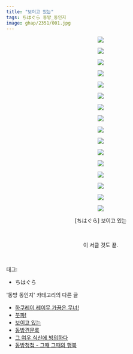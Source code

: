 ```yaml
---
title: "보이고 있는"
tags: ちはぐら 동방_동인지
image: ghap/2351/001.jpg
---
```

<div class="article">
<p style="text-align: center; clear: none; float: none;"><img src="{{ site.nasurl }}/ghap/2351/001.jpg"/></p>
<p style="text-align: center; clear: none; float: none;"><img src="{{ site.nasurl }}/ghap/2351/002.jpg"/></p>
<p style="text-align: center; clear: none; float: none;"><img src="{{ site.nasurl }}/ghap/2351/003.jpg"/></p>
<p style="text-align: center; clear: none; float: none;"><img src="{{ site.nasurl }}/ghap/2351/004.jpg"/></p>
<p style="text-align: center; clear: none; float: none;"><img src="{{ site.nasurl }}/ghap/2351/005.jpg"/></p>
<p style="text-align: center; clear: none; float: none;"><img src="{{ site.nasurl }}/ghap/2351/006.jpg"/></p>
<p style="text-align: center; clear: none; float: none;"><img src="{{ site.nasurl }}/ghap/2351/007.jpg"/></p>
<p style="text-align: center; clear: none; float: none;"><img src="{{ site.nasurl }}/ghap/2351/008.jpg"/></p>
<p style="text-align: center; clear: none; float: none;"><img src="{{ site.nasurl }}/ghap/2351/009.jpg"/></p>
<p style="text-align: center; clear: none; float: none;"><img src="{{ site.nasurl }}/ghap/2351/010.jpg"/></p>
<p style="text-align: center; clear: none; float: none;"><img src="{{ site.nasurl }}/ghap/2351/011.jpg"/></p>
<p style="text-align: center; clear: none; float: none;"><img src="{{ site.nasurl }}/ghap/2351/012.jpg"/></p>
<p style="text-align: center; clear: none; float: none;"><img src="{{ site.nasurl }}/ghap/2351/013.jpg"/></p>
<p style="text-align: center; clear: none; float: none;"><img src="{{ site.nasurl }}/ghap/2351/014.jpg"/></p>
<p style="text-align: center; clear: none; float: none;"><img src="{{ site.nasurl }}/ghap/2351/015.jpg"/></p>
<p style="text-align: center; clear: none; float: none;"><img src="{{ site.nasurl }}/ghap/2351/016.jpg"/></p>
<p style="text-align: center; clear: none; float: none;">[ちはぐら] 보이고 있는</p>
<p style="text-align: center; clear: none; float: none;"><br/></p>
<p style="text-align: center; clear: none; float: none;">이 서클 것도 끝.</p>
<p><br/></p>
</div><div class="tagTrail">
<p>태그: </p>
<ul>
<li>ちはぐら</li>
</ul>
</div><div class="another">
<p>'동방 동인지' 카테고리의 다른 글</p>
<ul>
<li><a href="/2016-09-26-ghap_2353">하쿠레이 레이무 가끔은 무녀!</a></li>
<li><a href="/2016-09-26-ghap_2352">붓파!</a></li>
<li><a href="/2016-09-26-ghap_2351">보이고 있는</a></li>
<li><a href="/2016-09-26-ghap_2350">동방견문록</a></li>
<li><a href="/2016-09-25-ghap_2347">그 여우 식신에 빙의하다</a></li>
<li><a href="/2016-09-25-ghap_2346">동방청첩 - 그때 그때의 행복</a></li>
</ul>
</div><div class="cb_module cb_fluid">
<div class="cb_wrt cb_profile">
</div><!-- commentList close -->
</div>